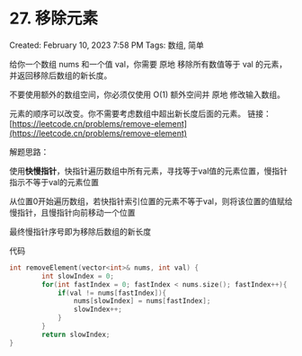 # 27. 移除元素

Created: February 10, 2023 7:58 PM
Tags: 数组, 简单

给你一个数组 nums 和一个值 val，你需要 原地 移除所有数值等于 val 的元素，并返回移除后数组的新长度。

不要使用额外的数组空间，你必须仅使用 O(1) 额外空间并 原地 修改输入数组。

元素的顺序可以改变。你不需要考虑数组中超出新长度后面的元素。
链接：[https://leetcode.cn/problems/remove-element](https://leetcode.cn/problems/remove-element)

解题思路：

使用**快慢指针**，快指针遍历数组中所有元素，寻找等于val值的元素位置，慢指针指示不等于val的元素位置

从位置0开始遍历数组，若快指针索引位置的元素不等于val，则将该位置的值赋给慢指针，且慢指针向前移动一个位置

最终慢指针序号即为移除后数组的新长度

代码

```cpp
int removeElement(vector<int>& nums, int val) {
        int slowIndex = 0;
        for(int fastIndex = 0; fastIndex < nums.size(); fastIndex++){
            if(val != nums[fastIndex]){
                nums[slowIndex] = nums[fastIndex];
                slowIndex++;
            }
        }
        return slowIndex;
}
```